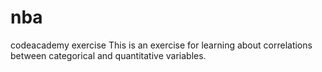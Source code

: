 # nba
codeacademy exercise
This is an exercise for learning about correlations between categorical and quantitative variables.
